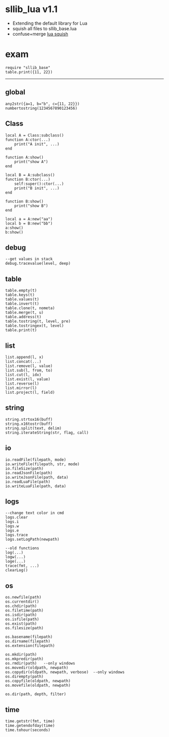 # sllib_lua v1.1
* Extending the default library for Lua
* squish all files to sllib_base.lua 
* confuse+merge [lua squish](https://github.com/sywoon/lua_squish)


# exam
```
require "sllib_base"
table.print({11, 22})
```

-----------------------------
## global
```
any2str({a=1, b="b", c={11, 22}})
numbertostring(1234567890123456)
```

## Class
```
local A = Class:subclass()
function A:ctor(...)
    print("A init", ...)
end

function A:show()
	print("show A")
end

local B = A:subclass()
function B:ctor(...)
	self:super():ctor(...)
	print("B init", ...)
end

function B:show()
	print("show B")
end

local a = A:new("aa")
local b = B:new("bb")
a:show()
b:show()
```

## debug
```
--get values in stack
debug.tracevalue(level, deep)
```

## table
```
table.empty(t)
table.keys(t)
table.values(t)
table.invert(t)
table.clone(t, nometa)
table.merge(t, u)
table.address(t)
table.tostring(t, level, pre)
table.tostringex(t, level)
table.print(t)
```

## list
```
list.append(l, x)
list.concat(...)
list.remove(l, value)
list.sub(l, from, to)
list.cut(l, idx)
list.exist(l, value)
list.reverse(l)
list.mirror(l)
list.project(l, field)
```


## string
```
string.strtox16(buff)
string.x16tostr(buff)
string.split(text, delim)
string.iterateString(str, flag, call)
```


## io
```
io.readFile(filepath, mode)
io.writeFile(filepath, str, mode)
io.fileSize(path)
io.readJsonFile(path)
io.writeJsonFile(path, data)
io.readLuaFile(path)
io.writeLuaFile(path, data)
```

## logs
```
--change text color in cmd
logs.clear
logs.i
logs.w
logs.e
logs.trace
logs.setLogPath(newpath)

--old functions
log(...)
logw(...)
loge(...)
trace(fmt, ...)
clearLog()
```

## os
```
os.newfile(path)
os.currentdir()
os.chdir(path)
os.filetime(path)
os.isdir(path)
os.isfile(path)
os.exist(path)
os.filesize(path)

os.basename(filepath)
os.dirname(filepath)
os.extension(filepath)

os.mkdir(path)
os.mkpredir(path)
os.rmdir(path)   --only windows
os.movedir(oldpath, newpath)
os.copydir(oldpath, newpath, verbose)  --only windows
os.dirempty(path)
os.copyfile(oldpath, newpath)
os.movefile(oldpath, newpath)

os.dir(path, depth, filter)
```

## time
```
time.getstr(fmt, time)
time.getendofday(time)
time.tohour(seconds)
```







